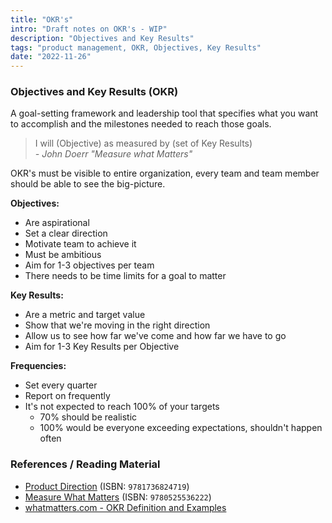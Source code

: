 ```yaml
---
title: "OKR's"
intro: "Draft notes on OKR's - WIP"
description: "Objectives and Key Results"
tags: "product management, OKR, Objectives, Key Results"
date: "2022-11-26"
---
```


### Objectives and Key Results (OKR)

A goal-setting framework and leadership tool that specifies what you want to accomplish and the milestones needed to reach those goals.

> I will (Objective) as measured by (set of Key Results)  
> _- John Doerr "Measure what Matters"_  

OKR's must be visible to entire organization, every team and team member should be able to see the big-picture.

**Objectives:**

- Are aspirational
- Set a clear direction
- Motivate team to achieve it
- Must be ambitious 
- Aim for 1-3 objectives per team
- There needs to be time limits for a goal to matter

**Key Results:**

- Are a metric and target value
- Show that we're moving in the right direction
- Allow us to see how far we've come and how far we have to go
- Aim for 1-3 Key Results per Objective

**Frequencies:**

- Set every quarter
- Report on frequently
- It's not expected to reach 100% of your targets
  - 70% should be realistic
  - 100% would be everyone exceeding expectations, shouldn't happen often

### References / Reading Material

- [Product Direction](https://productdirection.co/book/) (ISBN: `9781736824719`)
- [Measure What Matters](https://www.whatmatters.com/the-book) (ISBN: `9780525536222`)
- [whatmatters.com - OKR Definition and Examples](https://www.whatmatters.com/faqs/okr-meaning-definition-example)